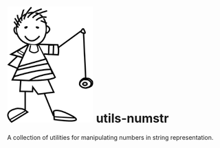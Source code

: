 # <img src="./yoyo.png" width="200" /> utils-numstr

A collection of utilities for manipulating numbers in string representation.

